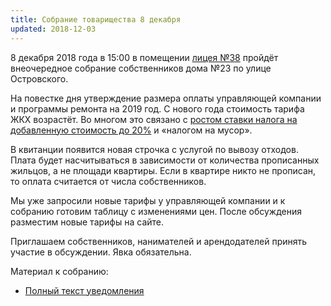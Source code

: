 ```yaml
---
title: Собрание товарищества 8 декабря
updated: 2018-12-03
---
```


8 декабря 2018 года в 15:00 в помещении [лицея №38](https://yandex.ru/maps/-/CBa6NHw8sA) пройдёт 
внеочередное собрание собственников дома №23 по улице Островского.

На повестке дня утверждение размера оплаты управляющей компании и программы 
ремонта на 2019 год. С нового года стоимость тарифа ЖКХ возрастёт. Во многом 
это связано с [ростом ставки налога на добавленную стоимость до 20%](https://www.rbc.ru/politics/24/07/2018/5b56e5979a794783ff8d418b) и «налогом на мусор».

В квитанции появится новая строчка с услугой по вывозу отходов. Плата будет насчитываться
в зависимости от количества прописанных жильцов, а не площади квартиры. Если в квартире
никто не прописан, то оплата считается от числа собственников.

Мы уже запросили новые тарифы у управляющей компании и к собранию готовим 
таблицу с изменениями цен. После обсуждения разместим новые тарифы на сайте.

Приглашаем собственников, нанимателей и арендодателей принять участие в обсуждении.
Явка обязательна.

Материал к собранию:

- [Полный текст уведомления](/docs/announces/20181203.pdf)
